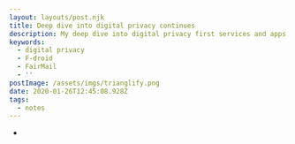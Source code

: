 ```yaml
---
layout: layouts/post.njk
title: Deep dive into digital privacy continues
description: My deep dive into digital privacy first services and apps continues
keywords:
  - digital privacy
  - F-droid
  - FairMail
  - ''
postImage: /assets/imgs/trianglify.png
date: 2020-01-26T12:45:08.928Z
tags:
  - notes
---
```

*
